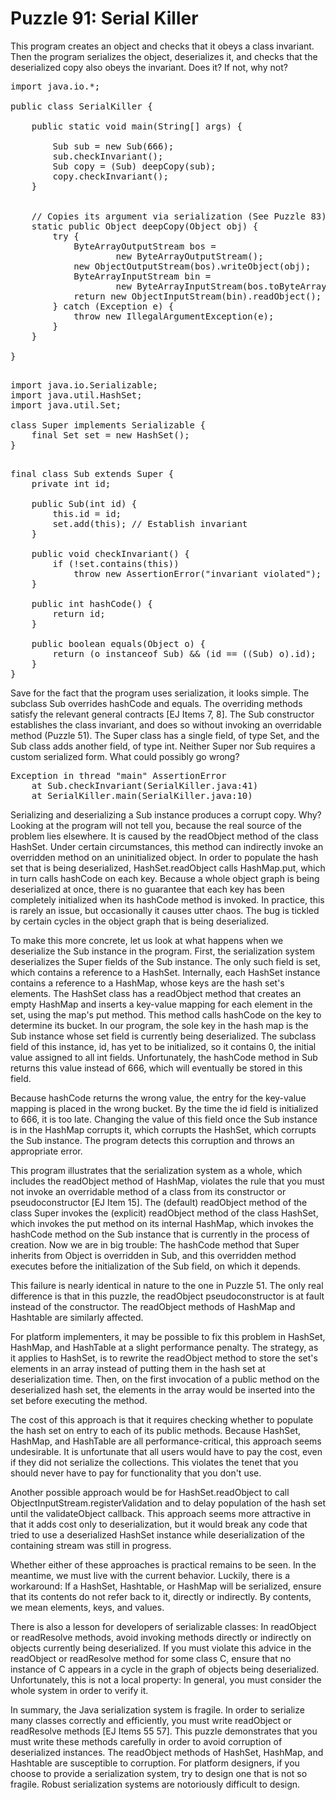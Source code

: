# Puzzle 91: Serial Killer


This program creates an object and checks that it obeys a class invariant. 
Then the program serializes the object, deserializes it, and checks that the deserialized copy also obeys the invariant. 
Does it? If not, why not?


<pre>
import java.io.*;

public class SerialKiller {

    public static void main(String[] args) {

        Sub sub = new Sub(666);
        sub.checkInvariant();
        Sub copy = (Sub) deepCopy(sub);
        copy.checkInvariant();
    }


    // Copies its argument via serialization (See Puzzle 83)
    static public Object deepCopy(Object obj) {
        try {
            ByteArrayOutputStream bos =
                    new ByteArrayOutputStream();
            new ObjectOutputStream(bos).writeObject(obj);
            ByteArrayInputStream bin =
                    new ByteArrayInputStream(bos.toByteArray());
            return new ObjectInputStream(bin).readObject();
        } catch (Exception e) {
            throw new IllegalArgumentException(e);
        }
    }

}

</pre>

<pre>
import java.io.Serializable;
import java.util.HashSet;
import java.util.Set;

class Super implements Serializable {
    final Set<Super> set = new HashSet<Super>();
}

</pre>

<pre>
final class Sub extends Super {
    private int id;

    public Sub(int id) {
        this.id = id;
        set.add(this); // Establish invariant
    }

    public void checkInvariant() {
        if (!set.contains(this))
            throw new AssertionError("invariant violated");
    }

    public int hashCode() {
        return id;
    }

    public boolean equals(Object o) {
        return (o instanceof Sub) && (id == ((Sub) o).id);
    }
}
</pre>

Save for the fact that the program uses serialization, it looks simple. The subclass Sub overrides hashCode and equals. 
The overriding methods satisfy the relevant general contracts [EJ Items 7, 8]. 
The Sub constructor establishes the class invariant, and does so without invoking an overridable method (Puzzle 51). 
The Super class has a single field, of type Set<Super>, and the Sub class adds another field, of type int. 
Neither Super nor Sub requires a custom serialized form. What could possibly go wrong?

<pre>
Exception in thread "main" AssertionError
    at Sub.checkInvariant(SerialKiller.java:41)
    at SerialKiller.main(SerialKiller.java:10)
</pre>

Serializing and deserializing a Sub instance produces a corrupt copy. Why? Looking at the program will not tell you, 
because the real source of the problem lies elsewhere. It is caused by the readObject method of the class HashSet. 
Under certain circumstances, this method can indirectly invoke an overridden method on an uninitialized object. 
In order to populate the hash set that is being deserialized, HashSet.readObject calls HashMap.put, 
which in turn calls hashCode on each key. Because a whole object graph is being deserialized at once, 
there is no guarantee that each key has been completely initialized when its hashCode method is invoked. 
In practice, this is rarely an issue, but occasionally it causes utter chaos. 
The bug is tickled by certain cycles in the object graph that is being deserialized.

To make this more concrete, let us look at what happens when we deserialize the Sub instance in the program. 
First, the serialization system deserializes the Super fields of the Sub instance. The only such field is set, 
which contains a reference to a HashSet. Internally, each HashSet instance contains a reference to a HashMap, 
whose keys are the hash set's elements. The HashSet class has a readObject method that creates an empty HashMap 
and inserts a key-value mapping for each element in the set, using the map's put method. 
This method calls hashCode on the key to determine its bucket. In our program, the sole key in the hash map is the 
Sub instance whose set field is currently being deserialized. The subclass field of this instance, id, 
has yet to be initialized, so it contains 0, the initial value assigned to all int fields. 
Unfortunately, the hashCode method in Sub returns this value instead of 666, which will eventually be stored in this field.

Because hashCode returns the wrong value, the entry for the key-value mapping is placed in the wrong bucket. 
By the time the id field is initialized to 666, it is too late. Changing the value of this field 
once the Sub instance is in the HashMap corrupts it, which corrupts the HashSet, which corrupts the Sub instance. 
The program detects this corruption and throws an appropriate error.

This program illustrates that the serialization system as a whole, which includes the readObject method of HashMap, 
violates the rule that you must not invoke an overridable method of a class from its constructor or pseudoconstructor [EJ Item 15]. 
The (default) readObject method of the class Super invokes the (explicit) readObject method of the class HashSet, 
which invokes the put method on its internal HashMap, which invokes the hashCode method on the Sub instance 
that is currently in the process of creation. Now we are in big trouble: The hashCode method that Super inherits from 
Object is overridden in Sub, and this overridden method executes before the initialization of the Sub field, on which it depends.

This failure is nearly identical in nature to the one in Puzzle 51. The only real difference is that in this puzzle, 
the readObject pseudoconstructor is at fault instead of the constructor.
The readObject methods of HashMap and Hashtable are similarly affected.

For platform implementers, it may be possible to fix this problem in HashSet, HashMap, and HashTable at a slight performance penalty. 
The strategy, as it applies to HashSet, is to rewrite the readObject method to store the set's elements in an array instead of 
putting them in the hash set at deserialization time. Then, on the first invocation of a public method on the deserialized hash set, 
the elements in the array would be inserted into the set before executing the method.


The cost of this approach is that it requires checking whether to populate the hash set on entry to each of its public methods. 
Because HashSet, HashMap, and HashTable are all performance-critical, this approach seems undesirable. 
It is unfortunate that all users would have to pay the cost, even if they did not serialize the collections. 
This violates the tenet that you should never have to pay for functionality that you don't use.

Another possible approach would be for HashSet.readObject to call ObjectInputStream.registerValidation and to 
delay population of the hash set until the validateObject callback. This approach seems more attractive in that it 
adds cost only to deserialization, but it would break any code that tried to use a deserialized HashSet instance 
while deserialization of the containing stream was still in progress.


Whether either of these approaches is practical remains to be seen. In the meantime, we must live with the current behavior. 
Luckily, there is a workaround: If a HashSet, Hashtable, or HashMap will be serialized, 
ensure that its contents do not refer back to it, directly or indirectly. 
By contents, we mean elements, keys, and values.


There is also a lesson for developers of serializable classes: In readObject or readResolve methods, 
avoid invoking methods directly or indirectly on objects currently being deserialized. 
If you must violate this advice in the readObject or readResolve method for some class C, 
ensure that no instance of C appears in a cycle in the graph of objects being deserialized. 
Unfortunately, this is not a local property: In general, you must consider the whole system in order to verify it.


In summary, the Java serialization system is fragile. In order to serialize many classes correctly and efficiently, 
you must write readObject or readResolve methods [EJ Items 55 57]. 
This puzzle demonstrates that you must write these methods carefully in order to avoid corruption of deserialized instances. 
The readObject methods of HashSet, HashMap, and Hashtable are susceptible to corruption. 
For platform designers, if you choose to provide a serialization system, try to design one that is not so fragile. 
Robust serialization systems are notoriously difficult to design.

